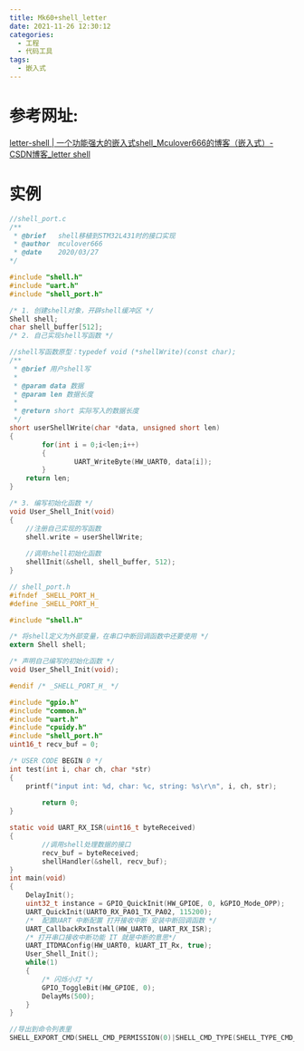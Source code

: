 ```yaml
---
title: Mk60+shell_letter
date: 2021-11-26 12:30:12
categories:
  - 工程
  - 代码工具
tags:
  - 嵌入式
---
```


# 参考网址:

[letter-shell | 一个功能强大的嵌入式shell_Mculover666的博客（嵌入式）-CSDN博客_letter shell](https://blog.csdn.net/Mculover666/article/details/105141286?ops_request_misc=%7B%22request%5Fid%22%3A%22163790121416780357282944%22%2C%22scm%22%3A%2220140713.130102334..%22%7D&request_id=163790121416780357282944&biz_id=0&utm_medium=distribute.pc_search_result.none-task-blog-2~all~sobaiduend~default-2-105141286.pc_search_mgc_flag&utm_term=嵌入式shell&spm=1018.2226.3001.4187)

# 实例

```c
//shell_port.c
/**
 * @brief	shell移植到STM32L431时的接口实现
 * @author	mculover666
 * @date	2020/03/27 
*/

#include "shell.h"
#include "uart.h"
#include "shell_port.h"

/* 1. 创建shell对象，开辟shell缓冲区 */
Shell shell;
char shell_buffer[512];
/* 2. 自己实现shell写函数 */

//shell写函数原型：typedef void (*shellWrite)(const char);
/**
 * @brief 用户shell写
 * 
 * @param data 数据
 * @param len 数据长度
 * 
 * @return short 实际写入的数据长度
 */
short userShellWrite(char *data, unsigned short len)
{
		for(int i = 0;i<len;i++)
		{
				UART_WriteByte(HW_UART0, data[i]);
		}
    return len;
}

/* 3. 编写初始化函数 */
void User_Shell_Init(void)
{
	//注册自己实现的写函数
    shell.write = userShellWrite;
	
	//调用shell初始化函数
    shellInit(&shell, shell_buffer, 512);
}
```

```c
// shell_port.h
#ifndef _SHELL_PORT_H_
#define	_SHELL_PORT_H_

#include "shell.h"

/* 将shell定义为外部变量，在串口中断回调函数中还要使用 */
extern Shell shell;

/* 声明自己编写的初始化函数 */
void User_Shell_Init(void);

#endif /* _SHELL_PORT_H_ */
```

```c
#include "gpio.h"
#include "common.h"
#include "uart.h"
#include "cpuidy.h"
#include "shell_port.h"
uint16_t recv_buf = 0;

/* USER CODE BEGIN 0 */
int test(int i, char ch, char *str)
{
    printf("input int: %d, char: %c, string: %s\r\n", i, ch, str);
	
		return 0;
}

static void UART_RX_ISR(uint16_t byteReceived)
{
		//调用shell处理数据的接口
		recv_buf = byteReceived;
		shellHandler(&shell, recv_buf);
}
int main(void)
{
    DelayInit();
    uint32_t instance = GPIO_QuickInit(HW_GPIOE, 0, kGPIO_Mode_OPP);
    UART_QuickInit(UART0_RX_PA01_TX_PA02, 115200);
    /*  配置UART 中断配置 打开接收中断 安装中断回调函数 */
    UART_CallbackRxInstall(HW_UART0, UART_RX_ISR);
    /* 打开串口接收中断功能 IT 就是中断的意思*/
    UART_ITDMAConfig(HW_UART0, kUART_IT_Rx, true);
    User_Shell_Init();
    while(1)
    {
        /* 闪烁小灯 */
        GPIO_ToggleBit(HW_GPIOE, 0);
        DelayMs(500);
    }
}

//导出到命令列表里
SHELL_EXPORT_CMD(SHELL_CMD_PERMISSION(0)|SHELL_CMD_TYPE(SHELL_TYPE_CMD_FUNC), test, test, test);
```

